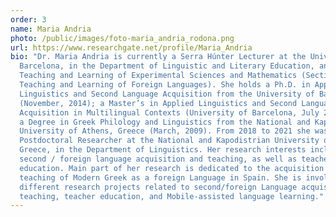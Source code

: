 ```yaml
---
order: 3
name: Maria Andria
photo: /public/images/foto-maria_andria_rodona.png
url: https://www.researchgate.net/profile/Maria_Andria
bio: "Dr. Maria Andria is currently a Serra Húnter Lecturer at the University of
  Barcelona, in the Department of Linguistic and Literary Education, and
  Teaching and Learning of Experimental Sciences and Mathematics (Section:
  Teaching and Learning of Foreign Languages). She holds a Ph.D. in Applied
  Linguistics and Second Language Acquisition from the University of Barcelona
  (November, 2014); a Master’s in Applied Linguistics and Second Language
  Acquisition in Multilingual Contexts (University of Barcelona, July 2010); and
  a Degree in Greek Philology and Linguistics from the National and Kapodistrian
  University of Athens, Greece (March, 2009). From 2018 to 2021 she was a
  Postdoctoral Researcher at the National and Kapodistrian University of Athens,
  Greece, in the Department of Linguistics. Her research interests include
  second / foreign language acquisition and teaching, as well as teacher
  education. Main part of her research is dedicated to the acquisition and the
  teaching of Modern Greek as a foreign Language in Spain. She is involved in
  different research projects related to second/foreign Language acquisition and
  teaching, teacher education, and Mobile-assisted language learning."
---
```

